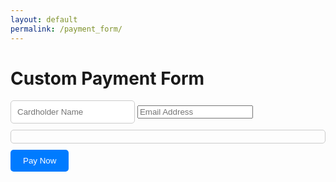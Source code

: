 ```yaml
---
layout: default
permalink: /payment_form/
---
```


<!DOCTYPE html>
<html lang="en">
<head>
  <meta charset="UTF-8">
  <meta name="viewport" content="width=device-width, initial-scale=1.0">
  <title>Custom Payment Form</title>
  <script src="https://js.stripe.com/v3/"></script>
  <style>
    /* Add your custom CSS styles here */
    /* Example styles for demonstration */
    #card-element {
      margin-bottom: 10px;
      padding: 10px;
      border: 1px solid #ccc;
      border-radius: 5px;
    }
    #card-holder-name {
      margin-bottom: 10px;
      padding: 10px;
      border: 1px solid #ccc;
      border-radius: 5px;
    }
    #card-button {
      padding: 10px 20px;
      background-color: #007bff;
      color: #fff;
      border: none;
      border-radius: 5px;
      cursor: pointer;
    }
  </style>
</head>
<body>

<h1>Custom Payment Form</h1>

<form id="payment-form">
  <input type="text" id="card-holder-name" placeholder="Cardholder Name">
  <input type="email" id="email" placeholder="Email Address">
  <div id="card-element"></div>
  <button id="card-button" type="submit">Pay Now</button>
</form>

<script>
  var stripe = Stripe('pk_test_51OmfAYE2UvP4xcDs92nWGG93clovJ2N6OBjuvPv9k26lrUnU0VDdS4ra32km006KbVhlHGygobi4SQpTbpBTeyGa00FwesDfwo');
  var elements = stripe.elements();
  var cardElement = elements.create('card');
  cardElement.mount('#card-element');

  var cardButton = document.getElementById('card-button');

  cardButton.addEventListener('click', function(ev) {
  ev.preventDefault();

  // Collect form data
  var cardHolderName = document.getElementById('card-holder-name').value;
  var email = document.getElementById('email').value; // Assuming you have an input field for email
  var paymentMethod = 'pm_card_visa'; // Replace with actual payment method ID
  var priceId = 'price_1On33zE2UvP4xcDsDD9jPJzw'; // Replace with actual price ID
  
  // Make AJAX request to Netlify Function endpoint
  fetch('https://gastrali.netlify.app/.netlify/functions/server', {
    method: 'POST',
    headers: {
      'Content-Type': 'application/json'
    },
    body: JSON.stringify({
      email: email,
      payment_method: paymentMethod,
      priceId: priceId
    })
  })
  .then(response => {
    if (!response.ok) {
      throw new Error('Failed to create subscription');
    }
    return response.json();
  })
  .then(data => {
    // Handle successful subscription creation
    alert('Subscription created successfully!');
  })
  .catch(error => {
    // Handle errors
    console.error('Error creating subscription:', error);
    alert('Failed to create subscription. Please try again later.');
  });
});
</script>

</body>
</html>
